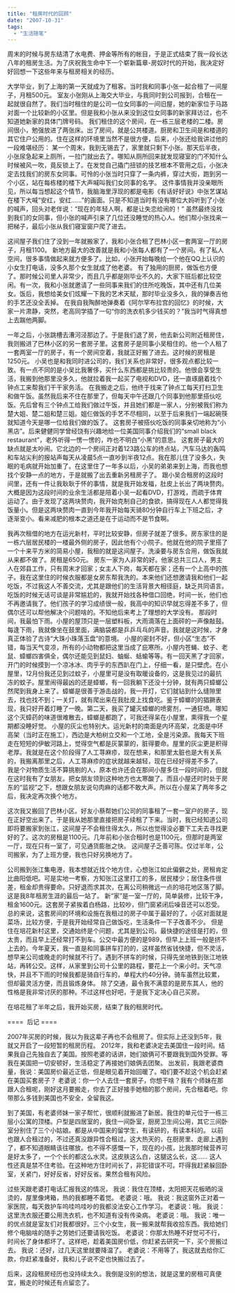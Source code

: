 ```yaml
---
title: "租房时代的回顾"
date: "2007-10-31"
tags: 
  - "生活随笔"
---
```


周末的时候与房东结清了水电费、押金等所有的帐目，于是正式结束了我一段长达八年的租房生活。为了庆祝我生命中下一个崭新篇章-房奴时代的开始，我决定好好回想一下这些年来与租房相关的经历。

大学毕业，到了上海的第一天就成为了租客。当时我和同事小张一起合租了一间屋子，月租500元。 室友小张刚从上海交大毕业，与我同时到公司报到，合租在一起就很自然了。我们当时租住的是公司一位女同事的一间旧屋，她的新家位于马路对面一个比较新的小区里。但是我和小张从来没到这位女同事的新家拜访过，也不知道她新家的具体门牌号码。 我们租住的这个房间，在一栋三层老楼的二楼。房间很小，勉强放进了两张床。出了房间，就是公共楼道。厨房和卫生间是和楼道的其它住户公用的。住在这样的环境里当然不是很方便，后来，小张还给我讲过他的一段难堪经历： 某一个周末，我到无锡去了，家里就只剩下小张。那天后半夜，小张尿急起来上厕所，一拉门就出去了。哪知从厕所回来就发现寝室的门不知什么时候被风一吹，竟反锁上了。在发觉自己撬门扭锁的技艺根本不管用之后，小张决定去找我们的房东女同事。可怜的小张当时只穿了一条内裤，穿过大街，跑到另一个小区，站在每栋楼的楼下大声喊叫我们女同事的名字。 这件事情我并没亲眼所见，所以每当想起这个情节，我脑海里浮现的都是电影《有话好好说》中张艺谋站在楼下大喊“安红，安红……”的画面。只是不知道当时有没有哪位大妈听到了小张的喊声，回头对老伴说：“现在的年轻人啊，都是让失恋给闹的！” 虽然最终没找到我们的女同事，但小张的喊声引来了几位还没睡觉的热心人。他们帮小张找来一把梯子，最后小张从我们寝室窗户爬了进去。

这间屋子我们住了没到一年就搬家了，我和小张合租了巴林小区一套两室一厅的房子，月租1100。 新地方最大的改善就是我和小张每人都有了一个房间。有了私人空间，很多事情做起来就方便多了。比如，小张开始每晚给一个他在QQ上认识的小女生打电话，没多久那个女生就成了他老婆。 有了独用的厨房，做饭也方便了。那时候公司里人非常少，而且几乎都是刚毕业不久的，大家下班后都比较空闲。有一次，我和小张就邀请了一些同事来我们的住所吃晚饭，其中还有几位美女。饭后，我想给美女们炫耀一下我的艺术天赋，那时毕业没多久，我的弹奏吉他的手艺还没全丢掉。 在我自我陶醉地弹奏着《阿尔罕布拉宫的回忆》的时候，大家一片肃静，突然，老高同学插了一句“你的洗衣机多少钱买的？”我当时气得真想上去踹他两脚。

一年之后，小张跳槽去漕河泾那边了。于是我们退了房，他去新公司附近租房住，我则搬进了巴林小区的另一套房子里。这套房子是同事小吴租住的。他一个人租了一套两室一厅的房子，有一个房间空着，我就正好搬了进去。这时候的房租是1250元。 小吴也是和我同时进公司的，我们关系也非常好，很多观点都比较一致。有一点不同的是小吴比我奢侈，买什么东西都是挑比较贵的。他很会享受生活，我搬到他那里没多久，他就拉着我一起买了电视和DVD，还一直琢磨着找个钟点工来帮我们干干家务活。 在我搬走之后，他终于找来了钟点工每天打扫卫生和做午饭。虽然我后来不住在那里了，但每天中午还跟几个同事到他那里搭伙吃饭。先后曾有三个钟点工给我们做过午饭，并且她们都是一家人，分别被我们称为楚大姐、楚二姐和楚三姐。姐仨做饭的手艺不尽相同，以至于后来我们一端起碗筷就知道今天是哪一位给我们做的饭了。 这套房子被搭伙吃饭的同事亲切地称为“小黑店”。后来健健同学曾经饶有兴趣地给一位美国同事介绍我们的“small black restaurant”，老外听得一愣一愣的，咋也不明白“小黑”的意思。 这套房子最大的缺点就是太吵闹。它北边的一个房间正对着123路公车的终点站，汽车马达的轰鸣和车站尖利的报站声每天从凌晨5点一直吵到半夜12点。我在那儿住了没多久，失眠的毛病就开始加重了。在这里住了一年多以后，小吴的弟弟来到上海，而我也想找个安静一点的地方，于是就搬了出去重新另租房子了。 跟小吴合租房的这段时间里，还有一件让我耿耿于怀的事情，就是我开始发福，肚皮上长出了两块赘肉。大概是因为这段时间的业余生活都是陪着小吴一起看DVD，打游戏，而疏于体育运动了。由于发现了这两块赘肉，我开始克制自己的食欲，搞得现在人人都觉得我饭量小。但是这两块赘肉一直到今年我开始每天骑80分钟自行车上下班之后，才逐渐变小。看来减肥的根本之道还是在于运动而不是节食啊。

我再次租借的地方在运光新村，平时比较安静，但房子就差了很多。房东家住的是一栋六层居民楼的一楼最外侧的房子，因此他有个小院子。他就在他的院子里搭了一个十来平方米的简易小屋，我租的就是这间屋子。洗澡要与房东合用，做饭我就从来都不做了。房租是650元。 房东一家为人非常的好。他家总共三口人，男主人在郊县工作，只有周末才回家；女主人下岗，每天都在家；还有一个上高中的孩子。我在这里住的时候衣服都是女房东帮我洗的。本来他们还想邀请我和他们一起吃饭，不过我这人不善交流，尤其是跟他们的生活背景大相径庭，缺乏共同语言。吃饭的时候无话可谈是非常尴尬的，我就开始找各种借口回绝，时间一长，他们也不再邀请我了。他们孩子的学习成绩很一般，我高中的知识早就忘得差不多了，但偶尔还可以帮他解决个问题啥的。不知他后来考上了理想的大学没有。 那段时间，我最怕下雨。小屋的屋顶只是一层塑料板，大雨滴落在上面砰的一声像敲鼓。每逢下雨，我就像坐在鼓里面，满脑袋都是乒乒乓乓的声音。我就是这时候，才身真正体验了古诗“大珠小珠落玉盘”的意境。 小屋的密封不好，但小区“生态”不错，每当天气变凉，所有的小动物都把这里当成了庇寒所。小屋内苍蝇、蚊子、老鼠、蟑螂四害俱全，偶尔还能见到鼠妇、蚰蜒、蛞蝓等等。有一回天黑了才回家，开门的时候摸到一个凉冰冰、肉乎乎的东西趴在门上，仔细一看，是只壁虎。在小屋里，12月份我还见到过蚊子，小屋里可是没有取暖设备的，这是我见过的最抗冻的蚊子。屋里闹得最凶的还是蟑螂，有一回我躺下还没十分钟，就有两只蟑螂公然爬到我身上来了。蟑螂是很善于游击战的，我一开灯，它们就钻到什么缝隙里去，找也找不到；一关灯，就有爬出来在我肚皮上找食吃。鉴于蟑螂的的猖獗表现，我只好开着灯睡了一晚。第二天，我买了罐灭蟑螂的喷雾剂，一通狂喷。哪知这个灭蟑药的味道很难散去，蟑螂是都跑了，可我还得呆在小屋里，熏得我一个星期都没睡好觉。 小屋的灰尘也特别大。运光新村的南面是内环高架，北面是中环高架（当时正在施工），西边是大柏树立交和一个工地，全是污染源。我每天下班走在短短的伊敏河路上，觉得空气都是灰蒙蒙的，脏得要命。屋里的灰尘更是积得老厚。我就是在这个阶段得了人工荨麻疹，现在想来，和那里太脏也是大有关系的，我搬离那里之后，人工荨麻疹的症状就越来越轻，现在已经好得差不多了。 我是个对物质生活不算挑剔的人，原本也许还会在那间小屋多住一段时间的，但就在这时我有了女朋友。把女朋友领到这种地方也太寒酸了。而且小屋还时时处于房东的“监视”之下，想跟女朋友说句肉麻的话都不敢大声。所以在小屋呆了两年多之后，我决定再次换个地方。

这次我又搬回了巴林小区。好友小蔡帮她们公司的同事租了一套一室户的房子，现在正好空出来了。于是我从她那里直接把房子续租了下来。当时，我已经知道公司即将要搬家到张江，这间屋子不会租住得太久，所以也觉得没必要下工夫去寻找更好的了。这次的房租是1100元。几年前和小张合租时也是1100元，但那时是两室一厅，现在只有一室了，可见通货膨胀之快。 这间屋子乏善可陈。仅过半年，公司搬家，为了上班方便，我也只好另换地方了。

公司搬到张江集电港，我本想就近找个地方住，心想张江如此偏僻之处，房租肯定比曲阳低吧。可是实地一考察，方知张江这里打工的多，居民楼少；居住条件很差，租金却贵得要命。只好退而求其次，在离公司稍微远一点的培花地区落了脚。这是我8年租房生涯的最后一站了。 新“家”是一室一厅的，简单装修，比较干净，租金1600元。这套房子紧挨着白杨路，比较吵，但门窗紧闭后噪音还可以忍受。总的来说，这套房间的环境和设施在我租过的房子中属于最好的了。小区对面就是菜场，比较方便，于是我开始经常自己做饭吃，生活条件一下子改善不少。 但是住在培花新村这里，交通始终是个问题，尤其是到公司。最快捷的途径是打的，但太贵，而且早上还经常打不到车。公交中最方便的是989，但早上上班一般是挤不上去的。今年夏天，我一直是和同事拼车打的的，这样虽然省钱快捷，但不灵活，想早来公司或晚走的时候就不行了。遇到不拼车的时候，只得先坐地铁到张江地铁站，再转公交。这样，从家里到公司十公里的路程，要花上一个来小时。天气凉快，并且不下雨的时候我都是骑自行车的，单程大约40分钟。骑车虽然比较累，但却最灵活方便，而且锻炼身体。 除了交通，最令我不满意的是房东其人，他的性格是我非常讨厌的那种。不过这样也好吧，于是我下定决心自己买房。

在培花租了半年之后，我开始买房，结束了我的租房时代。

\====  后记 ====

2007年买房的时候，我以为我这辈子再也不会租房了。但实际上还没到5年，我就又开启了一段短暂的租房历程。 2012年，我和老婆决定去美国住一段时间。结果我自己先独自去了美国。按照老婆的话讲，她们娘俩可不要跟我到国外受罪。等我在美国把一切安顿好，生活稳定了再接她们娘俩去团聚。 出发前，我跟老婆商量，我说：美国房价最近正低，但是眼见着开始回暖了。咱们要不趁这个机会赶紧在美国买套房子？ 老婆说：你一个人去住一套房子，你想干啥？我有个师妹在那跟人合租呢，刚好这月要搬走，你去了正好接手她租的那个房间，先合租着吧。你带那么多钱到美国也不安全，全留我这。

到了美国，有老婆师妹一家子帮忙，很顺利就搬进了新居。我住的单元位于一栋三层小公寓的顶楼。户型是四居室的，我住一间卧室，厨房卫生间公用，其它三间卧室分别住了三个小姑娘。都是从中国来的留学生，有读研的，有读本科的。 以前也跟人合租过的，不过还真没跟异性合租过。这大热天的，在厨房里、走廊上遇到了，都不知道眼睛该往哪放。也不得不感慨一下，现在的小孩，比我那时候营养可是好太多了，一个个长的都这么水灵。这皮肤这么白，这腿这么长，这…… 这人性还真是禁不住考验。在这种地方住时间长了，非犯错误不可。吓得我赶紧躲回卧室，关紧门，好好反省，好好反省。果然合租有风险。

过些天跟老婆打电话汇报我这的情况， 我说：我住在顶楼，太阳把天花板晒的滚烫的，屋里像烤箱，热的我都睡不着觉。 老婆说：哦。 我说：我这窗外正对着一家医院，每天救护车呜哇呜哇吵的我都没法安心工作学习。 老婆说：哦。 我说：这里洗衣服还要公用洗衣机，也不知道有没有传染病。 老婆说：哦。 我说：唯一的优点就是室友们对我都很好。三个小女生，我一搬来就帮我收拾东西。我给她们修个电脑啥的随手之劳她们还要请我吃饭。 老婆说：你那太热睡不好觉可不行，时间长了身体都坏了。这样吧，趁着美国房价低，你赶紧去研究一下，买个房搬过去。 我说：还好，过几天这里就要降温了。 老婆说：不用等了，我这就去给你汇款，你赶紧准备好，我和儿子说不定也快搬过去了。

后来，这段租房经历也没持续太久。我倒是没别的想法，就是这里的房租可真便宜，搬走的时候还有点留恋了。
